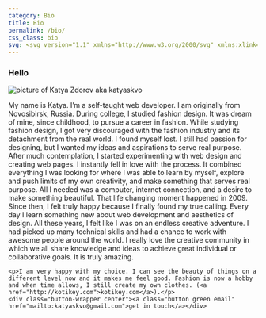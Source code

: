 ```yaml
---
category: Bio
title: Bio
permalink: /bio/
css_class: bio
svg: <svg version="1.1" xmlns="http://www.w3.org/2000/svg" xmlns:xlink="http://www.w3.org/1999/xlink" x="0px" y="0px" width="207.8px" height="224.48px" viewBox="0 0 207.8 224.48" enable-background="new 0 0 207.8 224.48" xml:space="preserve"><g><polygon id="pine-l" class="pine" points="131.24,224.48 100.02,170.42 120.72,174.45 90.11,126.39 107.24,131.32 65.62,64.88 24,131.32 41.27,126.18 10.52,174.45 31.29,170.29 0,224.48"/><polygon id="pine-m" class="pine" points="207.8,178.48 190.49,148.5 201.96,150.75 184.99,124.09 194.49,126.83 171.4,89.97 148.31,126.83 157.89,123.98 140.84,150.76 152.36,148.44 135,178.48"/><polygon id="pine-s" class="pine" points="143.84,65.48 131.04,43.3 139.53,44.96 126.97,25.24 134,27.26 116.92,0 99.85,27.26 106.93,25.15 94.32,44.96 102.84,43.25 90,65.48"/><polygon id="pine-s1" class="pine" points="186.54,48.48 181.66,40.02 184.9,40.65 180.1,33.13 182.79,33.9 176.27,23.5 169.76,33.9 172.46,33.1 167.65,40.65 170.9,40 166,48.48"/><polygon id="pine-s2" class="pine" points="41.54,73.48 36.66,65.02 39.9,65.65 35.1,58.13 37.79,58.9 31.27,48.5 24.76,58.9 27.46,58.1 22.65,65.65 25.9,65 21,73.48"/></g></svg>
---
```


<article>
	<h3>Hello</h3>
	<picture>
		<!--[if IE 9]><video style="display: none;"><![endif]-->
		<source srcset="../img/portrait.jpg, ../img/portrait@2x.jpg 2x">
		<!--[if IE 9]></video><![endif]-->
		<img srcset="../img/portrait.jpg, ../img/portrait@2x.jpg 2x" alt="picture of Katya Zdorov aka katyaskvo">
	</picture>					
	<p>My name is Katya. I’m a self-taught web developer. I am originally from Novosibirsk, Russia. During college, I studied fashion design. It was dream of mine, since childhood, to pursue a career in fashion. While studying fashion design, I got very discouraged with the fashion industry and its detachment from the real world. I found myself lost. I still had passion for designing, but I wanted my ideas and aspirations to serve real purpose. After much contemplation, I started experimenting with web design and creating web pages. I instantly fell in love with the process. It combined everything I was looking for where I was able to learn by myself, explore and push limits of my own creativity, and make something that serves real purpose. All I needed was a computer, internet connection, and a desire to make something beautiful. That life changing moment happened in 2009. Since then, I felt truly happy because I finally found my true calling. Every day I learn something new about web development and aesthetics of design. All these years, I felt like I was on an endless creative adventure. I had picked up many technical skills and had a chance to work with awesome people around the world. I really love the creative community in which we all share knowledge and ideas to achieve great individual or collaborative goals. It is truly amazing.</p>

	<p>I am very happy with my choice. I can see the beauty of things on a different level now and it makes me feel good. Fashion is now a hobby and when time allows, I still create my own clothes. (<a href="http://kotikey.com">kotikey.com</a>).</p>
	<div class="button-wrapper center"><a class="button green email" href="mailto:katyaskvo@gmail.com">get in touch</a></div>
</article>
